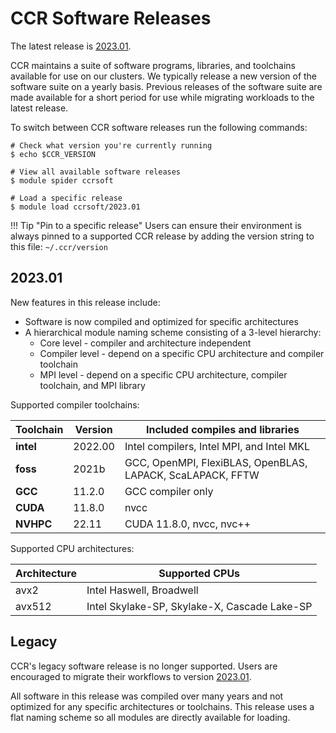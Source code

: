 # CCR Software Releases

The latest release is [2023.01](#202301).

CCR maintains a suite of software programs, libraries, and toolchains available
for use on our clusters. We typically release a new version of the software
suite on a yearly basis. Previous releases of the software suite are made
available for a short period for use while migrating workloads to the latest
release. 

To switch between CCR software releases run the following commands:

```
# Check what version you're currently running
$ echo $CCR_VERSION

# View all available software releases
$ module spider ccrsoft

# Load a specific release
$ module load ccrsoft/2023.01
```

!!! Tip "Pin to a specific release"
    Users can ensure their environment is always pinned to a supported CCR release by 
    adding the version string to this file: `~/.ccr/version`

## 2023.01

New features in this release include:

- Software is now compiled and optimized for specific architectures
- A hierarchical module naming scheme consisting of a 3-level hierarchy:
    - Core level - compiler and architecture independent
    - Compiler level - depend on a specific CPU architecture and compiler toolchain
    - MPI level - depend on a specific CPU architecture, compiler toolchain, and MPI library

Supported compiler toolchains:

| Toolchain   | Version | Included compiles and libraries                              |
| ----------- | ------- | ------------------------------------------------------------ |
| **intel**   | 2022.00 | Intel compilers, Intel MPI, and Intel MKL                    |
| **foss**    | 2021b   | GCC, OpenMPI, FlexiBLAS, OpenBLAS, LAPACK, ScaLAPACK, FFTW   |
| **GCC**     | 11.2.0  | GCC compiler only                                            |
| **CUDA**    | 11.8.0  | nvcc                                                         |
| **NVHPC**   | 22.11   | CUDA 11.8.0, nvcc, nvc++                                     |

Supported CPU architectures:

| Architecture  | Supported CPUs                                             |
| ------------- | ---------------------------------------------------------- |
| avx2          | Intel Haswell, Broadwell                                   |
| avx512        | Intel Skylake-SP, Skylake-X, Cascade Lake-SP               |

## Legacy

CCR's legacy software release is no longer supported. Users are encouraged to
migrate their workflows to version [2023.01](#202301).

All software in this release was compiled over many years and not optimized for
any specific architectures or toolchains. This release uses a flat naming
scheme so all modules  are directly available for loading.
